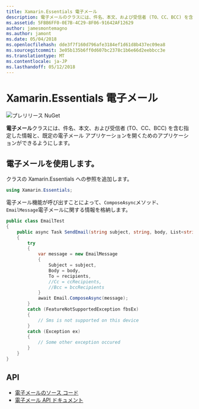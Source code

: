 ```yaml
---
title: Xamarin.Essentials 電子メール
description: 電子メールのクラスには、件名、本文、および受信者 (TO、CC、BCC) を含む指定した情報と、既定の電子メール アプリケーションを開くためのアプリケーションができるようにします。
ms.assetid: 5FBB6FF0-0E7B-4C29-8F06-91642AF12629
author: jamesmontemagno
ms.author: jamont
ms.date: 05/04/2018
ms.openlocfilehash: dde3f7f160d796afe3184ef1d61d8b437ec09ea8
ms.sourcegitcommit: 3e05b135b6ff0d607bc2378c1b6e66d2eebbcc3e
ms.translationtype: MT
ms.contentlocale: ja-JP
ms.lasthandoff: 05/12/2018
---
```

# <a name="xamarinessentials-email"></a>Xamarin.Essentials 電子メール

![プレリリース NuGet](~/media/shared/pre-release.png)

**電子メール**クラスには、件名、本文、および受信者 (TO、CC、BCC) を含む指定した情報と、既定の電子メール アプリケーションを開くためのアプリケーションができるようにします。

## <a name="using-email"></a>電子メールを使用します。

クラスの Xamarin.Essentials への参照を追加します。

```csharp
using Xamarin.Essentials;
```

電子メール機能が呼び出すことによって、`ComposeAsync`メソッド、`EmailMessage`電子メールに関する情報を格納します。

```csharp
public class EmailTest
{
    public async Task SendEmail(string subject, string, body, List<string> recipients)
    {
        try
        {
            var message = new EmailMessage
            {
                Subject = subject,
                Body = body,
                To = recipients,
                //Cc = ccRecipients,
                //Bcc = bccRecipients
            }
            await Email.ComposeAsync(message);
        }
        catch (FeatureNotSupportedException fbsEx)
        {
            // Sms is not supported on this device
        }
        catch (Exception ex)
        {
            // Some other exception occured
        }
    }
}
```

## <a name="api"></a>API

- [電子メールのソース コード](https://github.com/xamarin/Essentials/tree/master/Xamarin.Essentials/Email)
- [電子メール API ドキュメント](xref:Xamarin.Essentials.Email)
